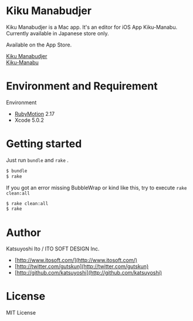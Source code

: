 Kiku Manabudjer
===

Kiku Manabudjer is a Mac app. It's an editor for iOS App Kiku-Manabu.
Currently available in Japanese store only.  

Available on the App Store.

[Kiku Manabudjer](https://itunes.apple.com/jp/app/kikumanabuja/id779532920?mt=12)  
[Kiku-Manabu](https://itunes.apple.com/jp/app/kikumanabu-for-kids/id764945029?mt=8)  



Environment and Requirement
===

Environment  

- [RubyMotion](http://www.rubymotion.com) 2.17
- Xcode 5.0.2


Getting started
===

Just run ```bundle``` and ```rake``` .

```sh
$ bundle
$ rake
```

If you got an error missing BubbleWrap or kind like this, try to execute ```rake clean:all```
```sh
$ rake clean:all
$ rake
```

Author
===

Katsuyoshi Ito / ITO SOFT DESIGN Inc.

- [http://www.itosoft.com/](http://www.itosoft.com/)  
- [http://twitter.com/gutskun](http://twitter.com/gutskun)  
- [http://github.com/katsuyoshi](http://github.com/katsuyoshi)   


License
===
MIT License  
